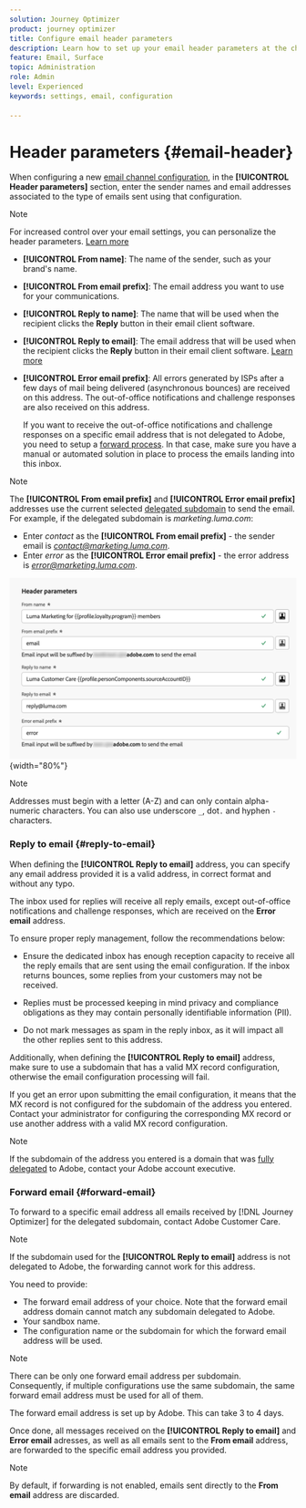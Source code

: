 ```yaml
---
solution: Journey Optimizer
product: journey optimizer
title: Configure email header parameters
description: Learn how to set up your email header parameters at the channel configuration level
feature: Email, Surface
topic: Administration
role: Admin
level: Experienced
keywords: settings, email, configuration

---
```


# Header parameters {#email-header}

When configuring a new [email channel configuration](email-settings.md), in the **[!UICONTROL Header parameters]** section, enter the sender names and email addresses associated to the type of emails sent using that configuration.

>[!NOTE]
>
>For increased control over your email settings, you can personalize the header parameters. [Learn more](../email/surface-personalization.md#personalize-header)

* **[!UICONTROL From name]**: The name of the sender, such as your brand's name.
* **[!UICONTROL From email prefix]**: The email address you want to use for your communications.
* **[!UICONTROL Reply to name]**: The name that will be used when the recipient clicks the **Reply** button in their email client software.
* **[!UICONTROL Reply to email]**: The email address that will be used when the recipient clicks the **Reply** button in their email client software. [Learn more](#reply-to-email)
* **[!UICONTROL Error email prefix]**: All errors generated by ISPs after a few days of mail being delivered (asynchronous bounces) are received on this address. The out-of-office notifications and challenge responses are also received on this address.

    If you want to receive the out-of-office notifications and challenge responses on a specific email address that is not delegated to Adobe, you need to setup a [forward process](#forward-email). In that case, make sure you have a manual or automated solution in place to process the emails landing into this inbox.

>[!NOTE]
>
>The **[!UICONTROL From email prefix]** and **[!UICONTROL Error email prefix]** addresses use the current selected [delegated subdomain](../configuration/about-subdomain-delegation.md) to send the email. For example, if the delegated subdomain is *marketing.luma.com*:
>* Enter *contact* as the **[!UICONTROL From email prefix]** - the sender email is *contact@marketing.luma.com*.
>* Enter *error* as the **[!UICONTROL Error email prefix]** - the error address is *error@marketing.luma.com*.

![](assets/preset-header.png){width="80%"}

>[!NOTE]
>
>Addresses must begin with a letter (A-Z) and can only contain alpha-numeric characters. You can also use underscore `_`, dot`.` and hyphen `-` characters.

### Reply to email {#reply-to-email}

When defining the **[!UICONTROL Reply to email]** address, you can specify any email address provided it is a valid address, in correct format and without any typo.

The inbox used for replies will receive all reply emails, except out-of-office notifications and challenge responses, which are received on the **Error email** address.

To ensure proper reply management, follow the recommendations below:

* Ensure the dedicated inbox has enough reception capacity to receive all the reply emails that are sent using the email configuration. If the inbox returns bounces, some replies from your customers may not be received.

* Replies must be processed keeping in mind privacy and compliance obligations as they may contain personally identifiable information (PII).

* Do not mark messages as spam in the reply inbox, as it will impact all the other replies sent to this address.

Additionally, when defining the **[!UICONTROL Reply to email]** address, make sure to use a subdomain that has a valid MX record configuration, otherwise the email configuration processing will fail.

If you get an error upon submitting the email configuration, it means that the MX record is not configured for the subdomain of the address you entered. Contact your administrator for configuring the corresponding MX record or use another address with a valid MX record configuration.

>[!NOTE]
>
>If the subdomain of the address you entered is a domain that was [fully delegated](../configuration/delegate-subdomain.md#full-subdomain-delegation) to Adobe, contact your Adobe account executive.

### Forward email {#forward-email}

To forward to a specific email address all emails received by [!DNL Journey Optimizer] for the delegated subdomain, contact Adobe Customer Care.

>[!NOTE]
>
>If the subdomain used for the **[!UICONTROL Reply to email]** address is not delegated to Adobe, the forwarding cannot work for this address.

You need to provide:

* The forward email address of your choice. Note that the forward email address domain cannot match any subdomain delegated to Adobe.
* Your sandbox name.
* The configuration name or the subdomain for which the forward email address will be used.
<!--* The current **[!UICONTROL Reply to (email)]** address or **[!UICONTROL Error email]** address set at the channel configuration level.-->

>[!NOTE]
>
>There can be only one forward email address per subdomain. Consequently, if multiple configurations use the same subdomain, the same forward email address must be used for all of them.

The forward email address is set up by Adobe. This can take 3 to 4 days.

Once done, all messages received on the **[!UICONTROL Reply to email]** and **Error email** adresses, as well as all emails sent to the **From email** address, are forwarded to the specific email address you provided.

>[!NOTE]
>
>By default, if forwarding is not enabled, emails sent directly to the **From email** address are discarded.
